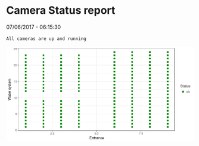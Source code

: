 Camera Status report
================
07/06/2017 - 06:15:30

    All cameras are up and running

![](camreport_files/figure-markdown_github/unnamed-chunk-2-1.png)
